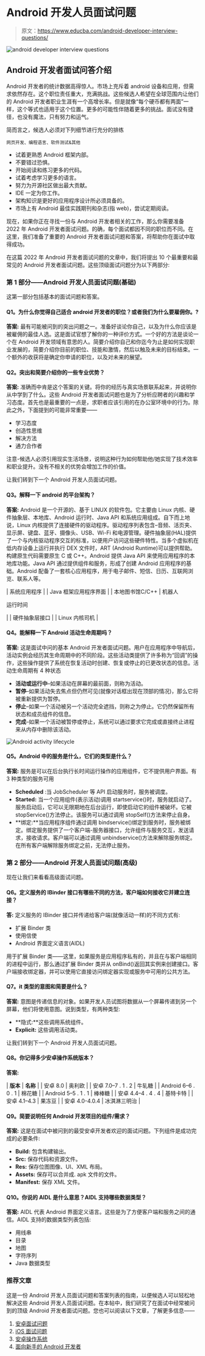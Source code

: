 # Android 开发人员面试问题

> 原文：<https://www.educba.com/android-developer-interview-questions/>

![android developer interview questions](img/3a35a0922a96506beee19292b71aa20c.png)



## Android 开发者面试问答介绍

Android 开发者的统计数据高得惊人。市场上充斥着 android 设备和应用，但需求依然存在。这个职位责任重大，充满挑战。这些候选人希望在全球范围内让他们的 Android 开发者职业生涯有一个高增长率。但是就像“每个硬币都有两面”一样，这个等式也适用于这个位置。更多的可能性伴随着更多的挑战。面试没有捷径，也没有魔法，只有努力和运气。

简而言之，候选人必须对下列细节进行充分的排练

<small>网页开发、编程语言、软件测试&其他</small>

*   试着更熟悉 Android 框架内部。
*   不要错过恐惧。
*   开始阅读和练习更多的代码。
*   试着考虑学习更多的语言。
*   努力为开源社区做出最大贡献。
*   IDE 一定为你工作。
*   架构知识是更好的应用程序设计所必须具备的。
*   市场上有 Android 最佳实践期刊和杂志(指 web)，尝试定期阅读。

现在，如果你正在寻找一份与 Android 开发者相关的工作，那么你需要准备 2022 年 Android 开发者面试问题。的确，每个面试都因不同的职位而不同。在这里，我们准备了重要的 Android 开发者面试问题和答案，将帮助你在面试中取得成功。

在这篇 2022 年 Android 开发者面试问题的文章中，我们将提出 10 个最重要和最常见的 Android 开发者面试问题。这些顶级面试问题分为以下两部分:

### 第 1 部分——Android 开发人员面试问题(基础)

这第一部分包括基本的面试问题和答案。

#### Q1。为什么你觉得自己适合 android 开发者的职位？或者我们为什么要雇佣你。?

**答案:**
最有可能被问到的突出问题之一。准备好谈论你自己，以及为什么你应该是被雇佣的最佳人选。这是面试官想了解你的一种评价方式。一个好的方法是谈论一个在 Android 开发领域有意思的人。简要介绍你自己和你迄今为止是如何实现职业发展的，简要介绍你目前的职位、技能和激情，然后以触及未来的目标结束。一个额外的收获将是确定你申请的职位，以及对未来的展望。

#### Q2。突出和简要介绍你的一些专业优势？

**答案:**
准确而中肯是这个答案的关键。将你的经历与真实场景联系起来，并说明你从中学到了什么。这些 Android 开发者面试问题也是为了分析应聘者的兴趣和学习态度。首先也是最重要的一点是，求职者应该引用的在办公室环境中的行为。除此之外，下面提到的可能非常重要——

*   学习态度
*   创造性思维
*   解决方法
*   通力合作者

注意-候选人必须引用现实生活场景，说明这种行为如何帮助他/她实现了技术效率和职业提升。没有不相关的优势会增加工作的价值。

让我们转到下一个 Android 开发人员面试问题。

#### Q3。解释一下 android 的**平台架构**？

**答案:**
Android 是一个开源的、基于 LINUX 的软件包。它主要由 Linux 内核、硬件抽象层、本地库、Android 运行时、Java API 和系统应用组成。自下而上地说，Linux 内核提供了连接硬件的驱动程序。驱动程序列表包含–音频、活页夹、显示屏、键盘、蓝牙、摄像头、USB、Wi-Fi 和电源管理。硬件抽象层(HAL)提供了一个与内核驱动程序交互的标准，以便用户访问这些硬件特性。当多个虚拟机在低内存设备上运行并执行 DEX 文件时，ART (Android Runtime)可以提供帮助。构建原生代码需要原生 C 或 C++。Android 提供 Java API 来使用应用程序的本地库功能。Java API 通过提供组件和服务，形成了创建 Android 应用程序的基础。Android 配备了一套核心应用程序，用于电子邮件、短信、日历、互联网浏览、联系人等。

| 系统应用程序 |
| Java 框架应用程序界面 |
| 本地图书馆C/C++ | 机器人

运行时间

 |
| 硬件抽象层接口 |
| Linux 内核司机 |

#### Q4。能解释一下 Android 活动生命周期吗？

**答案:**
这是面试中问的基本 Android 开发者面试问题。用户在应用程序中导航后，活动实例会经历其生命周期中的不同阶段。这些活动类提供了许多称为“回调”的操作，这些操作提供了系统在恢复活动时创建、恢复或停止的已更改状态的信息。活动生命周期有 4 种状态

*   **活动或运行中**–如果活动在屏幕的最前面，则称为活动。
*   **暂停**–如果活动失去焦点但仍然可见(就像对话框出现在顶部的情况)，那么它将被重新提供为暂停。
*   **停止**–如果一个活动被另一个活动完全遮挡，则称之为停止。它仍然保留所有状态和成员组件的信息。
*   **完成**–如果一个活动被暂停或停止，系统可以通过要求它完成或直接终止进程来从内存中删除该活动。

![Android activity lifecycle](img/e70ec94aff8f79da179e689e601a2735.png)



#### Q5。Android 中的服务是什么，它们的类型是什么？

**答案:**
服务是可以在后台执行长时间运行操作的应用组件，它不提供用户界面。有 3 种类型的服务可用

*   **Scheduled** :当 JobScheduler 等 API 启动服务时，服务被调度。
*   **Started:** 当一个应用组件(表示活动)调用 startservice()时，服务就启动了。服务启动后，它可以无限期地在后台运行，即使启动它的组件被破坏。它被 stopService()方法停止。该服务可以通过调用 stopSelf()方法来停止自身。
*   **绑定:**当应用程序组件通过调用 bindservice()绑定到服务时，服务被绑定。绑定服务提供了一个客户端-服务器接口，允许组件与服务交互，发送请求，接收请求。客户端可以通过调用 unbindservice()方法来解除服务绑定。在所有客户端解除服务绑定之前，无法停止服务。

### 第 2 部分——Android 开发人员面试问题(高级)

现在让我们来看看高级面试问题。

#### Q6。定义服务的 IBinder 接口有哪些不同的方法，客户端如何接收它并建立连接？

**答:**
定义服务的 IBinder 接口并传递给客户端(就像活动一样)的不同方式有:

*   扩展 Binder 类
*   使用信使
*   Android 界面定义语言(AIDL)

用于扩展 Binder 类——这里，如果服务是应用程序私有的，并且在与客户端相同的进程中运行，那么通过扩展 Binder 类并从 onBind()返回其实例来创建接口。客户端接收绑定器，并可以使用它直接访问绑定器实现或服务中可用的公共方法。

#### Q7。it 类型的意图和简要是什么？

**答案:**
意图是传递信息的对象。如果开发人员试图将数据从一个屏幕传递到另一个屏幕，他们将使用意图。说到类型，有两种类型:

*   **隐式:**这些调用系统组件。
*   **Explicit:** 这些调用活动类。

让我们转到下一个 Android 开发人员面试问题。

#### Q8。你记得多少安卓操作系统版本？

**答案:**

| **版本** | **名称** |
| 安卓 8.0 | 奥利欧 |
| 安卓 7.0–7 . 1 . 2 | 牛轧糖 |
| Android 6–6 . 0 . 1 | 棉花糖 |
| Android 5–5 . 1 . 1 | 棒棒糖 |
| 安卓 4.4–4 . 4 . 4 | 基特卡特 |
| 安卓 4.1–4.3 | 果冻豆 |
| 安卓 4.0-4.0.4 | 冰淇淋三明治 |

#### Q9。简要说明任何 Android 开发项目的组件/需求？

**答案:**
这是在面试中被问到的最受安卓开发者欢迎的面试问题。下列组件是成功完成的必要条件:

*   **Build:** 包含构建输出。
*   **Src:** 保存代码和资源文件。
*   **Res:** 保存位图图像、UI、XML 布局。
*   **Assets:** 保存可以合并成. apk 文件的文件。
*   **Manifest:** 保存 XML 文件。

#### Q10。你说的 AIDL 是什么意思？AIDL 支持哪些数据类型？

**答案:**
AIDL 代表 Android 界面定义语言。这些是为了方便客户端和服务之间的通信。AIDL 支持的数据类型列表包括:

*   用线串
*   目录
*   地图
*   字符序列
*   Java 数据类型

### 推荐文章

这是一份 Android 开发人员面试问题和答案列表的指南，以便候选人可以轻松地解决这些 Android 开发人员面试问题。在本帖中，我们研究了在面试中经常被问到的顶级 Android 开发者面试问题。您也可以阅读以下文章，了解更多信息——

1.  [安卓面试问题](https://www.educba.com/android-interview-questions/)
2.  [iOS 面试问题](https://www.educba.com/ios-interview-questions/)
3.  [安卓操作系统](https://www.educba.com/android-operating-system/)
4.  [面向新手的 Android 开发者](https://www.educba.com/android-developers-for-beginners/)






